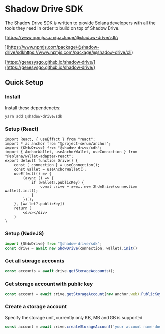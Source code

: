 # Shadow Drive SDK

The Shadow Drive SDK is written to provide Solana developers with all the tools they need in order to build on top of Shadow Drive.



[https://www.npmjs.com/package/@shadow-drive/sdk\

](https://www.npmjs.com/package/@shadow-drive/sdkhttps://www.npmjs.com/package/@shadow-drive/cli)

[https://genesysgo.github.io/shadow-drive/](https://genesysgo.github.io/shadow-drive/)

## Quick Setup

### Install

Install these dependencies:

```shell
yarn add @shadow-drive/sdk
```

### Setup (React)
```tsx
import React, { useEffect } from "react";
import * as anchor from "@project-serum/anchor";
import {ShdwDrive} from "@shadow-drive/sdk";
import { AnchorWallet, useAnchorWallet, useConnection } from "@solana/wallet-adapter-react";
export default function Drive() {
	const { connection } = useConnection();
	const wallet = useAnchorWallet();
	useEffect(() => {
		(async () => {
			if (wallet?.publicKey) {
				const drive = await new ShdwDrive(connection, wallet).init();
			}
		})();
	}, [wallet?.publicKey])
	return (
		<div></div>
	)
}
```

### Setup (NodeJS)
```js
import {ShdwDrive} from "@shadow-drive/sdk";
const drive = await new ShdwDrive(connection, wallet).init();
```


### Get all storage accounts
```js
const accounts = await drive.getStorageAccounts();
```

### Get storage account with public key
```js
const account = await drive.getStorageAccount(new anchor.web3.PublicKey("your public key"));
```

### Create a storage account

Specify the storage unit, currently only KB, MB and GB is supported
```js
const account = await drive.createStorageAccount('your account name-doesnt need to be unique', '1MB');
```
